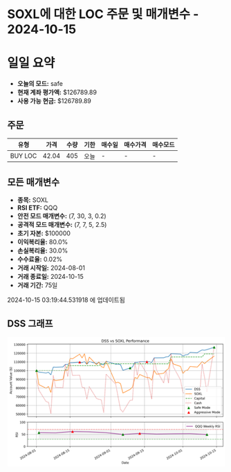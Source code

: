 # SOXL에 대한 LOC 주문 및 매개변수 - 2024-10-15

# 일일 요약

- **오늘의 모드:** safe
- **현재 계좌 평가액:** $126789.89
- **사용 가능 현금:** $126789.89

## 주문

| 유형 | 가격 | 수량 | 기한 | 매수일 | 매수가격 | 매수모드 |
|------|------|------|------|--------|----------|----------|
| BUY LOC | 42.04 | 405 | 오늘 | - | - | - |

## 모든 매개변수

- **종목:** SOXL
- **RSI ETF:** QQQ
- **안전 모드 매개변수:** (7, 30, 3, 0.2)
- **공격적 모드 매개변수:** (7, 7, 5, 2.5)
- **초기 자본:** $100000
- **이익복리율:** 80.0%
- **손실복리율:** 30.0%
- **수수료율:** 0.02%
- **거래 시작일:** 2024-08-01
- **거래 종료일:** 2024-10-15
- **거래 기간:** 75일

2024-10-15 03:19:44.531918 에 업데이트됨

## DSS 그래프

![DSS Graph](DSS_graph.png)
